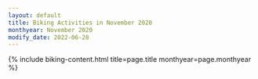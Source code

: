 ```yaml
---
layout: default
title: Biking Activities in November 2020
monthyear: November 2020
modify_date: 2022-06-28  
---
```


{% include biking-content.html title=page.title monthyear=page.monthyear %}